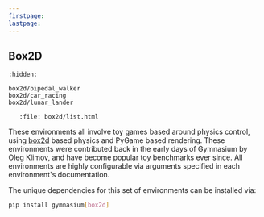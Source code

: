 ```yaml
---
firstpage:
lastpage:
---
```


## Box2D

```{toctree}
:hidden:

box2d/bipedal_walker
box2d/car_racing
box2d/lunar_lander
```

```{raw} html
   :file: box2d/list.html
```

These environments all involve toy games based around physics control, using [box2d](https://box2d.org/) based physics and PyGame based rendering. These environments were contributed back in the early days of Gymnasium by Oleg Klimov, and have become popular toy benchmarks ever since. All environments are highly configurable via arguments specified in each environment's documentation.

The unique dependencies for this set of environments can be installed via:

````bash
pip install gymnasium[box2d]
````
